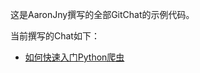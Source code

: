 这是AaronJny撰写的全部GitChat的示例代码。

当前撰写的Chat如下：

- [如何快速入门Python爬虫](https://gitbook.cn/gitchat/activity/5dbfc67c8a817e2973f005d6)